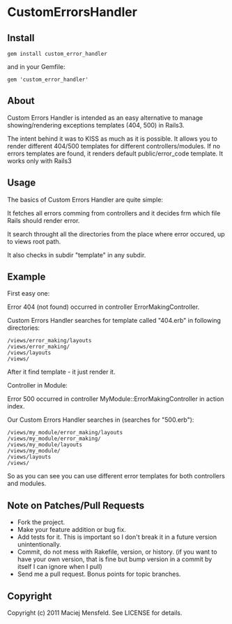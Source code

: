 # CustomErrorsHandler

## Install

    gem install custom_error_handler

and in your Gemfile:
    
    gem 'custom_error_handler'

## About

Custom Errors Handler is intended as an easy alternative to manage showing/rendering exceptions templates (404, 500) in Rails3.

The intent behind it was to KISS as much as it is possible. It allows you to render different 404/500 templates for different controllers/modules. If no errors templates are found, it renders default public/error_code template. It works only with Rails3

## Usage

The basics of Custom Errors Handler are quite simple:

It fetches all errors comming from controllers and it decides frm which file
Rails should render error.

It search throught all the directories from the place where error occured, up
to views root path.

It also checks in subdir "template" in any subdir.

## Example

First easy one:

Error 404 (not found) occurred in controller ErrorMakingController.

Custom Errors Handler searches for template called "404.erb" in following directories:

    /views/error_making/layouts
    /views/error_making/
    /views/layouts
    /views/

After it find template - it just render it.


Controller in Module:

Error 500 occurred in controller MyModule::ErrorMakingController in action index.

Our Custom Errors Handler searches in (searches for "500.erb"):

    /views/my_module/error_making/layouts
    /views/my_module/error_making/
    /views/my_module/layouts
    /views/my_module/
    /views/layouts
    /views/

So as you can see you can use different error templates for both controllers and modules.

## Note on Patches/Pull Requests
 
* Fork the project.
* Make your feature addition or bug fix.
* Add tests for it. This is important so I don't break it in a future version unintentionally.
* Commit, do not mess with Rakefile, version, or history.
  (if you want to have your own version, that is fine but bump version in a commit by itself I can ignore when I pull)
* Send me a pull request. Bonus points for topic branches.

## Copyright

Copyright (c) 2011 Maciej Mensfeld. See LICENSE for details.

